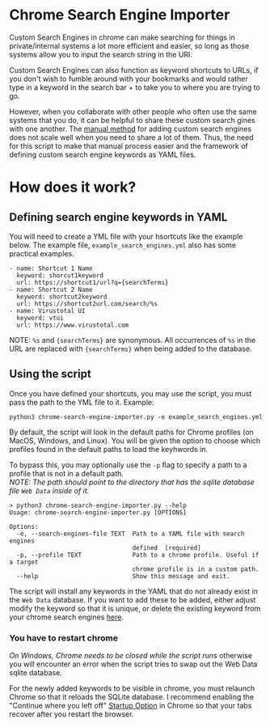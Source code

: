 # Chrome Search Engine Importer

Custom Search Engines in chrome can make searching for things in private/internal systems a lot more efficient and easier, so long as those systems allow you to input the search string in the URI.

Custom Search Engines can also function as keyword shortcuts to URLs, if you don't wish to fumble around with your bookmarks and would rather type in a keyword in the search bar + <Enter> to take you to where you are trying to go.

However, when you collaborate with other people who often use the same systems that you do, it can be helpful to share these custom search gines with one another. The [manual method](https://zapier.com/blog/add-search-engine-to-chrome/) for adding custom search engines does not scale well when you need to share a lot of them. Thus, the need for this script to make that manual process easier and the framework of defining custom search engine keywords as YAML files.

# How does it work?

## Defining search engine keywords in YAML

You will need to create a YML file with your hsortcuts like the example below. The example file, `example_search_engines.yml` also has some practical examples.

```
- name: Shortcut 1 Name
  keyword: shorcut1keyword
  url: https://shortcut1/url?q={searchTerms}
- name: Shortcut 2 Name
  keyword: shortcut2keyword
  url: https://shortcut2url.com/search/%s
- name: Virustotal UI
  keyword: vtui
  url: https://www.virustotal.com
```

NOTE: `%s` and `{searchTerms}` are synonymous. All occurrences of `%s` in the URL are replaced with `{searchTerms}` when being added to the database.

## Using the script

Once you have defined your shortcuts, you may use the script, you must pass the path to the YML file to it. Example:

`python3 chrome-search-engine-importer.py -e example_search_engines.yml`

By default, the script will look in the default paths for Chrome profiles (on MacOS, Windows, and Linux). You will be given the option to choose which profiles found in the default paths to load the keyhwords in.

To bypass this, you may optionally use the `-p` flag to specify a path to a profile that is not in a default path.  
_NOTE: The path should point to the directory that has the sqlite database file `Web Data` inside of it._

```
> python3 chrome-search-engine-importer.py --help
Usage: chrome-search-engine-importer.py [OPTIONS]

Options:
  -e, --search-engines-file TEXT  Path to a YAML file with search engines
                                  defined  [required]
  -p, --profile TEXT              Path to a chrome profile. Useful if a target
                                  chrome profile is in a custom path.
  --help                          Show this message and exit.
```

The script will install any keywords in the YAML that do not already exist in the `Web Data` database. If you want to add these to be added, either adjust modify the keyword so that it is unique, or delete the existing keyword from your chrome search engines [here](chrome://settings/searchEngines).

### You have to restart chrome

_On Windows, Chrome needs to be closed while the script runs_ otherwise you will encounter an error when the script tries to swap out the Web Data sqlite database.

For the newly added keywords to be visible in chrome, you must relaunch Chrome so that it reloads the SQLite database. I recommend enabling the "Continue where you left off" [Startup Option](chrome://settings/onStartup) in Chrome so that your tabs recover after you restart the browser.
